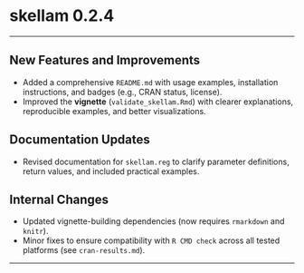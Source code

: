 # skellam 0.2.4

---

## New Features and Improvements
- Added a comprehensive `README.md` with usage examples, installation instructions, and badges (e.g., CRAN status, license).
- Improved the **vignette** (`validate_skellam.Rmd`) with clearer explanations, reproducible examples, and better visualizations.

## Documentation Updates
- Revised documentation for `skellam.reg` to clarify parameter definitions, return values, and included practical examples.

## Internal Changes
- Updated vignette-building dependencies (now requires `rmarkdown` and `knitr`).
- Minor fixes to ensure compatibility with `R CMD check` across all tested platforms (see `cran-results.md`).

---